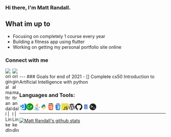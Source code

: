 ### Hi there, I'm Matt Randall.

## What im up to
- Focusing on completely 1 course every year
- Building a fitness app using flutter
- Working on getting my personal portfolio site online

### Connect with me
[<img align="left" alt="originalmattrandall | LinkedIn" width="22px" src="https://cdn.jsdelivr.net/npm/simple-icons@v3/icons/linkedin.svg"/>][linkedin]
[<img align="left" alt="originalmattrandall | LinkedIn" width="22px" src="https://cdn.jsdelivr.net/npm/simple-icons@v3/icons/instagram.svg"/>][instagram]

<br />
---
### Goals for end of 2021
- [] Complete cs50 Introduction to Artificial Intelligence with python

<br />

### Languages and Tools:
<img align="left" alt="originalmattrandall | VSCode" width="22px" src="https://raw.githubusercontent.com/github/explore/80688e429a7d4ef2fca1e82350fe8e3517d3494d/topics/visual-studio-code/visual-studio-code.png" />
<img align="left" alt="originalmattrandall | C Sharp" width="22px" src="https://raw.githubusercontent.com/github/explore/80688e429a7d4ef2fca1e82350fe8e3517d3494d/topics/csharp/csharp.png" />
<img align="left" alt="originalmattrandall | Java" width="22px" src="https://raw.githubusercontent.com/github/explore/80688e429a7d4ef2fca1e82350fe8e3517d3494d/topics/java/java.png" />
<img align="left" alt="originalmattrandall | C Sharp" width="22px" src="https://raw.githubusercontent.com/github/explore/80688e429a7d4ef2fca1e82350fe8e3517d3494d/topics/python/python.png" />
<img align="left" alt="originalmattrandall | HTML5" width="22px" src="https://raw.githubusercontent.com/github/explore/80688e429a7d4ef2fca1e82350fe8e3517d3494d/topics/html/html.png" />
<img align="left" alt="originalmattrandall | CSS" width="22px" src="https://raw.githubusercontent.com/github/explore/80688e429a7d4ef2fca1e82350fe8e3517d3494d/topics/css/css.png" />
<img align="left" alt="originalmattrandall | JAVASCRIPT" width="22px" src="https://raw.githubusercontent.com/github/explore/80688e429a7d4ef2fca1e82350fe8e3517d3494d/topics/javascript/javascript.png" />
<img align="left" alt="originalmattrandall | JAVASCRIPT" width="22px" src="https://raw.githubusercontent.com/github/explore/80688e429a7d4ef2fca1e82350fe8e3517d3494d/topics/wordpress/wordpress.png" />
<img align="left" alt="originalmattrandall | GITHUB" width="22px" src="https://raw.githubusercontent.com/github/explore/78df643247d429f6cc873026c0622819ad797942/topics/github/github.png" />
<img align="left" alt="originalmattrandall | SQL" width="22px" src="https://raw.githubusercontent.com/github/explore/80688e429a7d4ef2fca1e82350fe8e3517d3494d/topics/sql/sql.png" />
<img align="left" alt="originalmattrandall | TERMINAL" width="22px" src="https://raw.githubusercontent.com/github/explore/80688e429a7d4ef2fca1e82350fe8e3517d3494d/topics/terminal/terminal.png" />

<br />

---

[![Matt Randall's github stats](https://github-readme-stats.vercel.app/api?username=originalmattrandall&theme=radical)](https://github.com/originalmattrandall/github-readme-stats)



[linkedin]: https://www.linkedin.com/in/matt-randall/
[instagram]: https://www.instagram.com/developer.matt/